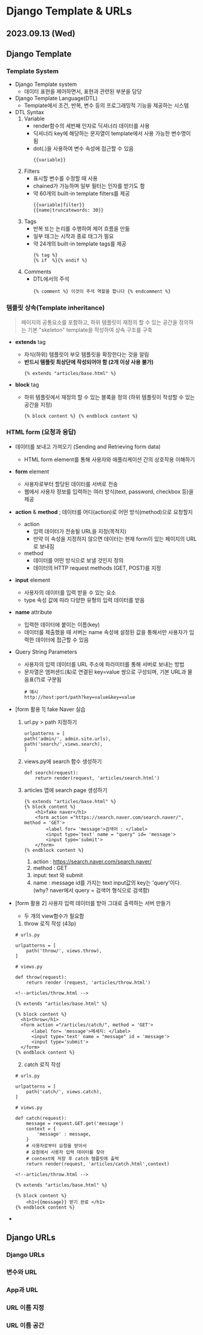 # Django Template & URLs

2023.09.13 (Wed)
-----
## Django Template
### Template System

- Django Template system
  - 데이터 표현을 제어하면서, 표현과 관련된 부분을 담당
- Django Template Language(DTL)
  - Template에서 조건, 반복, 변수 등의 프로그래밍적 기능을 제공하는 시스템
- DTL Syntax
  1. Variable
     - render함수의 세번째 인자로 딕셔너리 데이터를 사용
     - 딕셔너리 key에 해당하는 문자열이 template에서 사용 가능한 변수명이 됨
     - dot(.)을 사용하여 변수 속성에 접근할 수 있음
        ```
        {{variable}}
        ```
  2. Filters
     - 표시할 변수를 수정할 때 사용
     - chained가 가능하며 일부 필터는 인자를 받기도 함
     - 약 60개의 built-in template filters를 제공
        ```
        {{variable|filter}}
        {{name|truncatewords: 30}}
        ```
  3. Tags
     - 반복 또는 논리를 수행하여 제어 흐름을 만듦
     - 일부 태그는 시작과 종료 태그가 필요
     - 약 24개의 built-in template tags를 제공
        ```
        {% tag %}
        {% if  %}{% endif %}
        ```
  4. Comments
     - DTL에서의 주석
        ```
        {% comment %} 이것이 주석 역할을 합니다 {% endcomment %}
        ```


### 템플릿 상속(Template inheritance)
> 페이지의 공통요소를 포함하고, 하위 템플릿이 재정의 할 수 있는 공간을 정의하는 기본 "skeleton" template을 작성하여 상속 구조를 구축

- **extends** tag
  - 자식(하위) 템플릿이 부모 템플릿을 확장한다는 것을 알림
  - **반드시 템플릿 최상단에 작성되어야 함 (2개 이상 사용 불가)**
    ```
    {% extends "articles/base.html" %}
    ```

- **block** tag
  - 하위 템플릿에서 재정의 할 수 있는 블록을 정의 (하위 템플릿이 작성할 수 있는 공간을 지정)
    ```
    {% block content %} {% endblock content %}
    ```
### HTML form (요청과 응답)
- 데이터를 보내고 가져오기 (Sending and Retrieving form data)
  - HTML form element를 통해 사용자와 애플리케이션 간의 상호작용 이해하기
- **form** element
  - 사용자로부터 할당된 데이터를 서버로 전송
  - 웹에서 사용자 정보를 입력하는 여러 방식(text, password, checkbox 등)을 제공
- **action** & **method** ; 데이터를 어디(action)로 어떤 방식(method)으로 요청할지
  - action
    - 입력 데이터가 전송될 URL을 지정(목적지)
    - 만약 이 속성을 지정하지 않으면 데이터는 현재 form이 있는 페이지의 URL로 보내짐
  - method 
    - 데이터를 어떤 방식으로 보낼 것인지 정의
    - 데이터의 HTTP request methods (GET, POST)를 지정
- **input** element
  - 사용자의 데이터를 입력 받을 수 있는 요소
  - type 속성 값에 따라 다양한 유형의 입력 데이터를 받음
- **name** attribute
  - 입력한 데이터에 붙이는 이름(key)
  - 데이터를 제출했을 때 서버는 name 속성에 설정된 값을 통해서만 사용자가 입력한 데이터에 접근할 수 있음 
- Query String Parameters 
  - 사용자의 입력 데이터를 URL 주소에 파라미터를 통해 서버로 보내는 방법
  - 문자열은 앰퍼샌드(&)로 연결된 key=value 쌍으로 구성되며, 기본 URL과 물음표(?)로 구분됨
    ```
    # 예시
    http://host:port/path?key=value&key=value
    ```
- [form 활용 1] fake Naver 실습
  1. url.py > path 지정하기
        ```
        urlpatterns = [
        path('admin/', admin.site.urls),
        path('search/',views.search),
        ]
        ```
  2. views.py에 search 함수 생성하기
        ```
        def search(request):
            return render(request, 'articles/search.html')
        ```
  3. articles 앱에 search page 생성하기
        ```
        {% extends "articles/base.html" %}
        {% block content %}
            <h1>fake naver</h1>
            <form action ="https://search.naver.com/search.naver/", method = 'GET'>
                <label for= 'message'>검색어 : </label>
                <input type='text' name = "query" id= 'message'>
                <input type='submit'>
            </form>
        {% endblock content %}
        ```
     1. action : https://search.naver.com/search.naver/
     2. method : GET
     3. input: text 와 submit
     4. name : message id를 가지는 text input값의 key는 'query'이다. (why? naver에서 query = 검색어 형식으로 검색함) 
- [form 활용 2] 사용자 입력 데이터를 받아 그대로 출력하는 서버 만들기
  - 두 개의 view함수가 필요함
  1. throw 로직 작성 (43p)
    ```
    # urls.py

    urlpatterns = [
        path('throw/', views.throw),
    ]
    ```
    ```
    # views.py

    def throw(request):
        return render (request, 'articles/throw.html')
    ```
    ```
    <!--articles/throw.html -->
    
    {% extends "articles/base.html" %}

    {% block content %}
      <h1>throw</h1>
      <form action ="/articles/catch/", method = 'GET'>
          <label for= 'message'>메세지: </label>
          <input type='text' name = "message" id = 'message'>
          <input type='submit'>
      </form>
    {% endblock content %}
    ```
  2. catch 로직 작성
    ```
    # urls.py

    urlpatterns = [
        path('catch/', views.catch),
    ]
    ```
    ```
    # views.py

    def catch(request):
        message = request.GET.get('message')
        context = {
            'message' : message,
        }
        # 사용자로부터 요청을 받아서
        # 요청에서 사용자 입력 데이터를 찾아
        # context에 저장 후 catch 템플릿에 출력
        return render(request, 'articles/catch.html',context)
    ```
    ```
    <!--articles/throw.html -->
    
    {% extends "articles/base.html" %}

    {% block content %}
        <h1>{{message}} 받기 완료 </h1>
    {% endblock content %}
    ```

- 
## Django URLs
### Django URLs
### 변수와 URL
### App과 URL
### URL 이름 지정
### URL 이름 공간